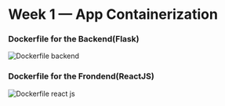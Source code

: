 # Week 1 — App Containerization

### Dockerfile for the Backend(Flask)
![Dockerfile backend](https://user-images.githubusercontent.com/46396011/221426626-7e9e9bcc-0aa3-4a19-ab7e-c0219d13d5e4.png)

### Dockerfile for the Frondend(ReactJS)
![Dockerfile react js](https://user-images.githubusercontent.com/46396011/221426733-0aa6a803-6594-4ddf-a7c0-0cba20c9f396.png)
